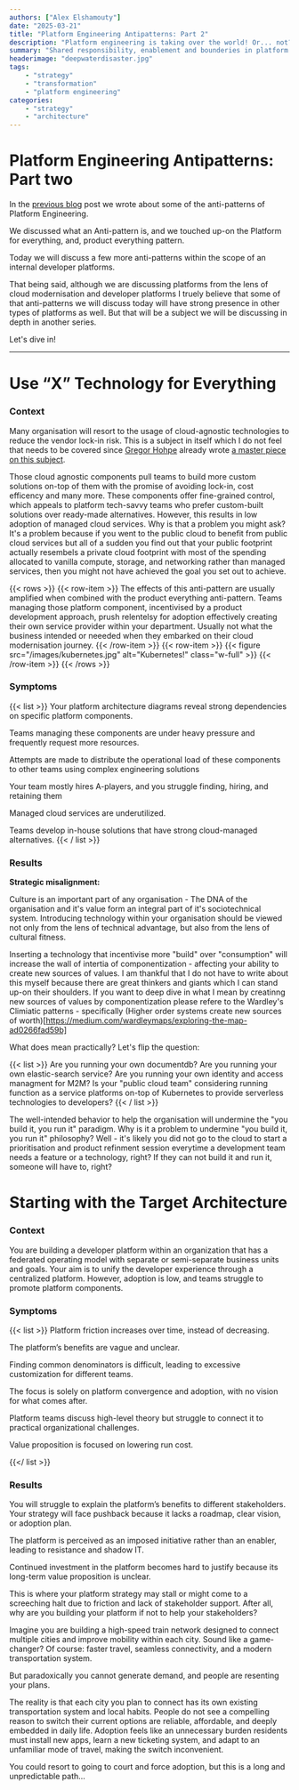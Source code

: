 ```yaml
---
authors: ["Alex Elshamouty"]
date: "2025-03-21"
title: "Platform Engineering Antipatterns: Part 2"
description: "Platform engineering is taking over the world! Or... not?"
summary: "Shared responsibility, enablement and bounderies in platform engi"
headerimage: "deepwaterdisaster.jpg"
tags:
    - "strategy"
    - "transformation"
    - "platform engineering"
categories:
    - "strategy"
    - "architecture"
---
```


# Platform Engineering Antipatterns: Part two

In the [previous blog](/posts/platform-engineering-antipatterns/) post we wrote about some of the anti-patterns of Platform Engineering.

We discussed what an Anti-pattern is, and we touched up-on the Platform for everything, and, product everything pattern.

Today we will discuss a few more anti-patterns within the scope of an internal developer platforms.

That being said, although we are discussing platforms from the lens of cloud modernisation and developer platforms I truely believe that some of that anti-patterns we will discuss today will have strong presence in other types of platforms as well. But that will be a subject we will be discussing in depth in another series.

Let's dive in!

<!--more-->

---

# Use “X” Technology for Everything 

### Context 

Many organisation will resort to the usage of cloud-agnostic technologies to reduce the vendor lock-in risk. This is a subject in itself which I do not feel that needs to be covered since [Gregor Hohpe](https://architectelevator.com/about/) already wrote [a master piece on this subject](https://architectelevator.com/architecture/cloud-oss-lockin/).

Those cloud agnostic components pull teams to build more custom solutions on-top of them with the promise of avoiding lock-in, cost efficency and many more. These components offer fine-grained control, which appeals to platform tech-savvy teams who prefer custom-built solutions over ready-made alternatives. However, this results in low adoption of managed cloud services. Why is that a problem you might ask? It's a problem because if you went to the public cloud to benefit from public cloud services but all of a sudden you find out that your public footprint actually resembels a private cloud footprint with most of the spending allocated to vanilla compute, storage, and networking rather than managed services, then you might not have achieved the goal you set out to achieve. 

{{< rows >}}
{{< row-item >}}
The effects of this anti-pattern are usually amplified when combined with the product everything anti-pattern. Teams managing those platform component, incentivised by a product development approach, prush relentelsy for adoption effectively creating their own service provider within your department. Usually not what the business intended or neeeded when they embarked on their cloud modernisation journey.
{{< /row-item >}}
{{< row-item >}}
 {{< figure src="/images/kubernetes.jpg" alt="Kubernetes!" class="w-full" >}}
{{< /row-item >}}
{{< /rows >}}


### Symptoms 
{{< list >}}
Your platform architecture diagrams reveal strong dependencies on specific platform components. 

Teams managing these components are under heavy pressure and frequently request more resources. 

Attempts are made to distribute the operational load of these components to other teams using complex engineering solutions 

Your team mostly hires A-players, and you struggle finding, hiring, and retaining them 

Managed cloud services are underutilized. 

Teams develop in-house solutions that have strong cloud-managed alternatives. 
{{< / list >}}

 
### Results 

**Strategic misalignment:**

Culture is an important part of any organisation - The DNA of the organisation and it's value form an integral part of it's sociotechnical system. Introducing technology within your organisation should be viewed not only from the lens of technical advantage, but also from the lens of cultural fitness.

Inserting a technology that incentivise more "build" over "consumption" will increase the wall of intertia of componentization - affecting your ability to create new sources of values. I am thankful that I do not have to write about this myself because there are great thinkers and giants which I can stand up-on their shoulders. If you want to deep dive in what I mean by creatinng new sources of values by componentization please refere to the Wardley's Climiatic patterns - specifically (Higher order systems create new sources of worth)[https://medium.com/wardleymaps/exploring-the-map-ad0266fad59b]

What does mean practically? Let's flip the question:

{{< list >}}
Are you running your own documentdb?
Are you running your own elastic-search service?
Are you running your own identity and access managment for M2M?
Is your "public cloud team" considering running function as a service platforms on-top of Kubernetes to provide serverless technologies to developers?
{{< / list >}}


The well-intended behavior to help the organisation will undermine the "you build it, you run it" paradigm. Why is it a problem to undermine "you build it, you run it" philosophy? Well - it's likely you did not go to the cloud to start a prioritisation and product refinment session everytime a development team needs a feature or a technology, right? If they can not build it and run it, someone will have to, right? 


# Starting with the Target Architecture 

### Context 

You are building a developer platform within an organization that has a federated operating model with separate or semi-separate business units and goals. Your aim is to unify the developer experience through a centralized platform. However, adoption is low, and teams struggle to promote platform components. 

### Symptoms 

{{< list >}}
Platform friction increases over time, instead of decreasing. 

The platform’s benefits are vague and unclear. 

Finding common denominators is difficult, leading to excessive customization for different teams. 

The focus is solely on platform convergence and adoption, with no vision for what comes after. 

Platform teams discuss high-level theory but struggle to connect it to practical organizational challenges. 

Value proposition is focused on lowering run cost.  

 {{</ list >}}


### Results 

You will struggle to explain the platform’s benefits to different stakeholders. Your strategy will face pushback because it lacks a roadmap, clear vision, or adoption plan. 

The platform is perceived as an imposed initiative rather than an enabler, leading to resistance and shadow IT. 

Continued investment in the platform becomes hard to justify because its long-term value proposition is unclear. 

This is where your platform strategy may stall or might come to a screeching halt due to friction and lack of stakeholder support. After all, why are you building your platform if not to help your stakeholders?

Imagine you are building a high-speed train network designed to connect multiple cities and improve mobility within each city. Sound like a game-changer? Of course: faster travel, seamless connectivity, and a modern transportation system.  

But paradoxically you cannot generate demand, and people are resenting your plans. 

The reality is that each city you plan to connect has its own existing transportation system and local habits. People do not see a compelling reason to switch their current options are reliable, affordable, and deeply embedded in daily life. Adoption feels like an unnecessary burden residents must install new apps, learn a new ticketing system, and adapt to an unfamiliar mode of travel, making the switch inconvenient. 

You could resort to going to court and force adoption, but this is a long and unpredictable path… 